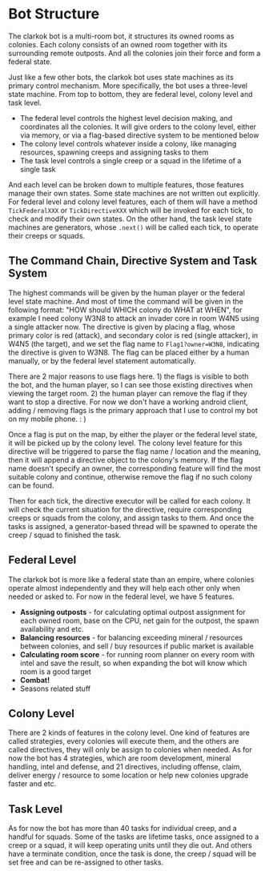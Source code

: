 # Bot Structure

The clarkok bot is a multi-room bot, it structures its owned rooms as colonies. Each colony consists of an owned room together with its surrounding remote outposts. And all the colonies join their force and form a federal state.

Just like a few other bots, the clarkok bot uses state machines as its primary control mechanism. More specifically, the
bot uses a three-level state machine. From top to bottom, they are federal level, colony level and task level.

 * The federal level controls the highest level decision making, and coordinates all the colonies. It will give orders to the colony level, either via memory, or via a flag-based directive system to be mentioned below
 * The colony level controls whatever inside a colony, like managing resources, spawning creeps and assigning tasks to them
 * The task level controls a single creep or a squad in the lifetime of a single task

And each level can be broken down to multiple features, those features manage their own states. Some state machines arenot written out explicitly. For federal level and colony level features, each of them will have a method`TickFederalXXX` or `TickDirectiveXXX` which will be invoked for each tick, to check and modify their own states. On the other hand, thetask level state machines are generators, whose `.next()` will be called each tick, to operate theircreeps or squads.

## The Command Chain, Directive System and Task System

The highest commands will be given by the human player or the federal level state machine. And most of time the commandwill be given in the following format: "HOW should WHICH colony do WHAT at WHEN", for example I need colony W3N8 to attack aninvader core in room W4N5 using a single attacker now. The directive is given by placing a flag, whose primary color isred (attack), and secondary color is red (single attacker), in W4N5 (the target), and we set the flag name to`Flag1?owner=W3N8`, indicating the directive is given to W3N8. The flag can be placed either by a human manually, or by the federallevel statement automatically.

There are 2 major reasons to use flags here. 1) the flags is visible to both the bot, and the human player, so I can seethose existing directives when viewing the target room. 2) the human player can remove the flag if they want to stop adirective. For now we don't have a working android client, adding / removing flags is the primary approach that I use tocontrol my bot on my mobile phone. : )

Once a flag is put on the map, by either the player or the federal level state, it will be picked up by the colonylevel. The colony level feature for this directive will be triggered to parse the flag name / location and the meaning,then it will append a directive object to the colony's memory. If the flag name doesn't specify an owner, thecorresponding feature will find the most suitable colony and continue, otherwise remove the flag if no such colony canbe found.

Then for each tick, the directive executor will be called for each colony. It will check the current situation for thedirective, require corresponding creeps or squads from the colony, and assign tasks to them. And once the tasks isassigned, a generator-based thread will be spawned to operate the creep / squad to finished the task.

## Federal Level

The clarkok bot is more like a federal state than an empire, where colonies operate almost independently and theywill help each other only when needed or asked to. For now in the federal level, we have 5 features.

 * **Assigning outposts** - for calculating optimal outpost assignment for each owned room, base on the CPU, net gain forthe outpost, the spawn availability and etc.
 * **Balancing resources** - for balancing exceeding mineral / resources between colonies, and sell / buy resources ifpublic market is available
 * **Calculating room score** - for running room planner on every room with intel and save the result, so whenexpanding the bot will know which room is a good target
 * **Combat!**
 * Seasons related stuff

## Colony Level

There are 2 kinds of features in the colony level. One kind of features are called strategies, every colonies willexecute them, and the others are called directives, they will only be assign to colonies when needed. As for now the bothas 4 strategies, which are room development, mineral handling, intel and defense, and 21 directives, including offense,claim, deliver energy / resource to some location or help new colonies upgrade faster and etc.

## Task Level

As for now the bot has more than 40 tasks for individual creep, and a handful for squads. Some of the tasks are lifetimetasks, once assigned to a creep or a squad, it will keep operating units until they die out. And others have aterminate condition, once the task is done, the creep / squad will be set free and can be re-assigned to other tasks.

